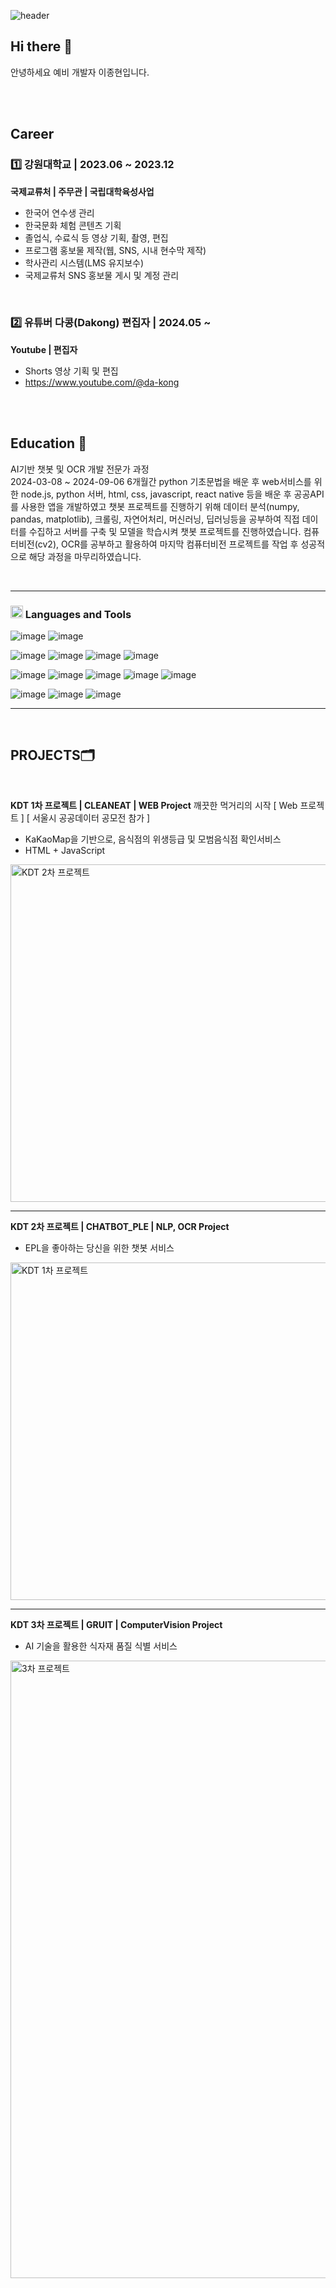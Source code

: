 ![header](https://capsule-render.vercel.app/api?type=rounded&color=0:36473C,100:2F4F4F&text=JongHyeon&fontColor=ffffff&fontSize=45&animation=twinkling&desc=git%20hub&descAlignY=70&descAlign=50&descSize=20&height=200)


## Hi there 👋
안녕하세요 예비 개발자 이종현입니다.


<br>
<br>

## Career

### 1️⃣ 강원대학교 | 2023.06 ~ 2023.12
**국제교류처 | 주무관 | 국립대학육성사업**

- 한국어 연수생 관리
- 한국문화 체험 콘텐츠 기획
- 졸업식, 수료식 등 영상 기획, 촬영, 편집
- 프로그램 홍보물 제작(웹, SNS, 시내 현수막 제작)
- 학사관리 시스템(LMS 유지보수)
- 국제교류처 SNS 홍보물 게시 및 계정 관리
<br>

### 2️⃣ 유튜버 다콩(Dakong) 편집자 | 2024.05 ~
**Youtube | 편집자**

- Shorts 영상 기획 및 편집
- https://www.youtube.com/@da-kong


<br>
<br>


## Education 📒

AI기반 챗봇 및 OCR 개발 전문가 과정
<br>
2024-03-08 ~ 2024-09-06 6개월간 python 기초문법을 배운 후 web서비스를 위한 node.js, python 서버, html, css, javascript, react native 등을 배운 후 공공API를 사용한 앱을 개발하였고 챗봇 프로젝트를 진행하기 위해 데이터 분석(numpy, pandas, matplotlib), 크롤링, 자연어처리, 머신러닝, 딥러닝등을 공부하여 직접 데이터를 수집하고 서버를 구축 및 모델을 학습시켜 챗봇 프로젝트를 진행하였습니다. 컴퓨터비전(cv2), OCR를 공부하고 활용하여 마지막 컴퓨터비전 프로젝트를 작업 후 성공적으로 해당 과정을 마무리하였습니다.



<br>

<hr>

### <img src="https://github.com/user-attachments/assets/45230baf-f26a-4dee-b446-189153f67626" width="20"/> Languages and Tools

![image](https://github.com/user-attachments/assets/5accb517-be94-4a11-8079-5eff54a9b350)
![image](https://github.com/user-attachments/assets/a4604413-e157-41bd-875a-0cf41874e298)

![image](https://github.com/user-attachments/assets/72b8ffcd-4f2b-413a-982f-b9948ef89cb6)
![image](https://github.com/user-attachments/assets/1f5acc72-0308-4d84-8faa-6980706d907a)
![image](https://github.com/user-attachments/assets/965837eb-1b40-4e54-81b1-f21b35aaa0d2)
![image](https://github.com/user-attachments/assets/2a48aefc-868e-4995-9ef4-bbec05dac278)

![image](https://github.com/user-attachments/assets/832ab43f-e08d-46e6-992e-f562e31ab66e)
![image](https://github.com/user-attachments/assets/f781f5dc-bdba-43b9-ba60-feb3529beec9)
![image](https://github.com/user-attachments/assets/21c9d680-5c36-4bd6-85e1-b49ea9506baf)
![image](https://github.com/user-attachments/assets/2d950c8b-48b7-4ab8-8579-4fb977f8fed2)
![image](https://github.com/user-attachments/assets/8b28b69e-1cd0-4e73-b37d-64fe8de32404)

![image](https://github.com/user-attachments/assets/8c8946e5-2602-45b8-9e3f-4698b71ffc75)
![image](https://github.com/user-attachments/assets/ba4ac854-93aa-44c2-b0ea-7bf4c2d717cc)
![image](https://github.com/user-attachments/assets/2c492224-ea57-475e-bc78-f981e8d57b62)

<hr>
<br>

## PROJECTS🗂

<br>

**KDT 1차 프로젝트 | CLEANEAT | WEB Project**
깨끗한 먹거리의 시작 [ Web 프로젝트 ]
[ 서울시 공공데이터 공모전 참가 ]
- KaKaoMap을 기반으로, 음식점의 위생등급 및 모범음식점 확인서비스
- HTML + JavaScript
<img src="https://github.com/user-attachments/assets/70a62c80-7efd-43cb-990b-80403e6ebc38" width="1000" height="540" alt="KDT 2차 프로젝트">


<hr>

**KDT 2차 프로젝트 | CHATBOT_PLE | NLP, OCR Project**
- EPL을 좋아하는 당신을 위한 챗봇 서비스
<img src="https://github.com/user-attachments/assets/b86a1bca-70e6-49db-80b6-9eeb7454bf19" width="1000" height="540" alt="KDT 1차 프로젝트">

<hr>

**KDT 3차 프로젝트 | GRUIT | ComputerVision Project**
- AI 기술을 활용한 식자재 품질 식별 서비스
<img width="988" alt="3차 프로젝트" src="https://github.com/user-attachments/assets/fb486847-3cdb-4a34-9437-2e24a80b349c">


